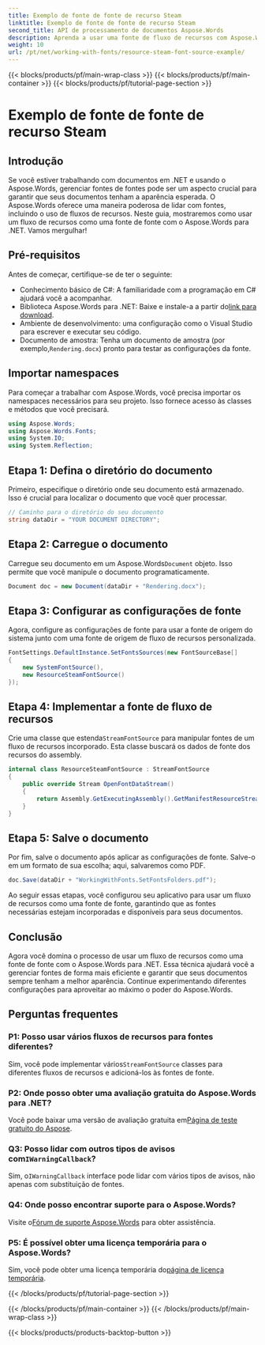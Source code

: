 ```yaml
---
title: Exemplo de fonte de fonte de recurso Steam
linktitle: Exemplo de fonte de fonte de recurso Steam
second_title: API de processamento de documentos Aspose.Words
description: Aprenda a usar uma fonte de fluxo de recursos com Aspose.Words para .NET neste guia detalhado. Garanta que seus documentos sejam renderizados corretamente todas as vezes.
weight: 10
url: /pt/net/working-with-fonts/resource-steam-font-source-example/
---
```


{{< blocks/products/pf/main-wrap-class >}}
{{< blocks/products/pf/main-container >}}
{{< blocks/products/pf/tutorial-page-section >}}

# Exemplo de fonte de fonte de recurso Steam

## Introdução

Se você estiver trabalhando com documentos em .NET e usando o Aspose.Words, gerenciar fontes de fontes pode ser um aspecto crucial para garantir que seus documentos tenham a aparência esperada. O Aspose.Words oferece uma maneira poderosa de lidar com fontes, incluindo o uso de fluxos de recursos. Neste guia, mostraremos como usar um fluxo de recursos como uma fonte de fonte com o Aspose.Words para .NET. Vamos mergulhar!

## Pré-requisitos

Antes de começar, certifique-se de ter o seguinte:

- Conhecimento básico de C#: A familiaridade com a programação em C# ajudará você a acompanhar.
-  Biblioteca Aspose.Words para .NET: Baixe e instale-a a partir do[link para download](https://releases.aspose.com/words/net/).
- Ambiente de desenvolvimento: uma configuração como o Visual Studio para escrever e executar seu código.
-  Documento de amostra: Tenha um documento de amostra (por exemplo,`Rendering.docx`) pronto para testar as configurações da fonte.

## Importar namespaces

Para começar a trabalhar com Aspose.Words, você precisa importar os namespaces necessários para seu projeto. Isso fornece acesso às classes e métodos que você precisará.

```csharp
using Aspose.Words;
using Aspose.Words.Fonts;
using System.IO;
using System.Reflection;
```

## Etapa 1: Defina o diretório do documento

Primeiro, especifique o diretório onde seu documento está armazenado. Isso é crucial para localizar o documento que você quer processar.

```csharp
// Caminho para o diretório do seu documento
string dataDir = "YOUR DOCUMENT DIRECTORY";
```

## Etapa 2: Carregue o documento

 Carregue seu documento em um Aspose.Words`Document` objeto. Isso permite que você manipule o documento programaticamente.

```csharp
Document doc = new Document(dataDir + "Rendering.docx");
```

## Etapa 3: Configurar as configurações de fonte

Agora, configure as configurações de fonte para usar a fonte de origem do sistema junto com uma fonte de origem de fluxo de recursos personalizada.

```csharp
FontSettings.DefaultInstance.SetFontsSources(new FontSourceBase[]
{
    new SystemFontSource(),
    new ResourceSteamFontSource()
});
```

## Etapa 4: Implementar a fonte de fluxo de recursos

 Crie uma classe que estenda`StreamFontSource` para manipular fontes de um fluxo de recursos incorporado. Esta classe buscará os dados de fonte dos recursos do assembly.

```csharp
internal class ResourceSteamFontSource : StreamFontSource
{
    public override Stream OpenFontDataStream()
    {
        return Assembly.GetExecutingAssembly().GetManifestResourceStream("resourceName");
    }
}
```

## Etapa 5: Salve o documento

Por fim, salve o documento após aplicar as configurações de fonte. Salve-o em um formato de sua escolha; aqui, salvaremos como PDF.

```csharp
doc.Save(dataDir + "WorkingWithFonts.SetFontsFolders.pdf");
```

Ao seguir essas etapas, você configurou seu aplicativo para usar um fluxo de recursos como uma fonte de fonte, garantindo que as fontes necessárias estejam incorporadas e disponíveis para seus documentos.

## Conclusão

Agora você domina o processo de usar um fluxo de recursos como uma fonte de fonte com o Aspose.Words para .NET. Essa técnica ajudará você a gerenciar fontes de forma mais eficiente e garantir que seus documentos sempre tenham a melhor aparência. Continue experimentando diferentes configurações para aproveitar ao máximo o poder do Aspose.Words.

## Perguntas frequentes

### P1: Posso usar vários fluxos de recursos para fontes diferentes?

 Sim, você pode implementar vários`StreamFontSource` classes para diferentes fluxos de recursos e adicioná-los às fontes de fonte.

### P2: Onde posso obter uma avaliação gratuita do Aspose.Words para .NET?

 Você pode baixar uma versão de avaliação gratuita em[Página de teste gratuito do Aspose](https://releases.aspose.com/).

###  Q3: Posso lidar com outros tipos de avisos com`IWarningCallback`?

 Sim, o`IWarningCallback` interface pode lidar com vários tipos de avisos, não apenas com substituição de fontes.

### Q4: Onde posso encontrar suporte para o Aspose.Words?

 Visite o[Fórum de suporte Aspose.Words](https://forum.aspose.com/c/words/8) para obter assistência.

### P5: É possível obter uma licença temporária para o Aspose.Words?

 Sim, você pode obter uma licença temporária do[página de licença temporária](https://purchase.aspose.com/temporary-license/).

{{< /blocks/products/pf/tutorial-page-section >}}

{{< /blocks/products/pf/main-container >}}
{{< /blocks/products/pf/main-wrap-class >}}

{{< blocks/products/products-backtop-button >}}
